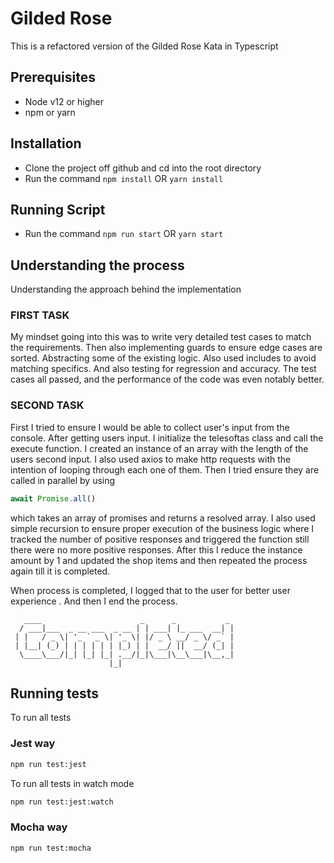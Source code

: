 # Gilded Rose

This is a refactored version of the Gilded Rose Kata in Typescript

## Prerequisites
- Node v12 or higher
- npm or yarn

## Installation
- Clone the project off github and cd into the root directory
- Run the command `npm install` OR `yarn install`

## Running Script
- Run the command `npm run start` OR `yarn start`

## Understanding the process
Understanding the approach behind the implementation

### FIRST TASK
My mindset going into this was to write very detailed test cases to match the requirements.
Then also implementing guards to ensure edge cases are sorted.
Abstracting some of the existing logic.
Also used includes to avoid matching specifics.
And also testing for regression and accuracy.
The test cases all passed, and the performance of the code was even notably better.

### SECOND TASK
First I tried to ensure I would be able to collect user's input from the console. 
After getting users input. I initialize the telesoftas class and call the execute function.
I created an instance of an array with the length of the users second input.
I also used axios to make http requests with the intention of looping through each one of them.
Then I tried ensure they are called in parallel by using 
```javascript
await Promise.all()
```
which takes an array of promises and returns a resolved array.
I also used simple recursion to ensure proper execution of the business logic where
I tracked the number of positive responses and triggered the function still there were no more positive responses.
After this I reduce the instance amount by 1 and updated the shop items and then repeated the process again till it is completed.

When process is completed, I logged that to the user for better user experience . And then I end the process.
```
   ____                      _      _           _ 
  / ___|___  _ __ ___  _ __ | | ___| |_ ___  __| |
 | |   / _ \| '_ ` _ \| '_ \| |/ _ \ __/ _ \/ _` |
 | |__| (_) | | | | | | |_) | |  __/ ||  __/ (_| |
  \____\___/|_| |_| |_| .__/|_|\___|\__\___|\__,_|
                      |_|                         
```


## Running tests

To run all tests

### Jest way

```sh
npm run test:jest
```

To run all tests in watch mode

```sh
npm run test:jest:watch
```

### Mocha way

```sh
npm run test:mocha
```
